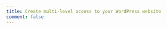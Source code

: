 ```yaml
---
title: Create multi-level access to your WordPress website
comment: false
---
```


<UnderDevelopment />